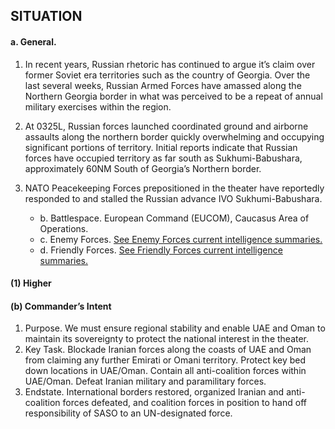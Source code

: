 ## SITUATION

#### a.	General.  

1. In recent years, Russian rhetoric has continued to argue it’s claim over former Soviet era territories such as the country of Georgia. Over the last several weeks, Russian Armed Forces have amassed along the Northern Georgia border in what was perceived to be a repeat of annual military exercises within the region.

2. At 0325L, Russian forces launched coordinated ground and airborne assaults along the northern border quickly overwhelming and occupying significant portions of territory. Initial reports indicate that Russian forces have occupied territory as far south as Sukhumi-Babushara, approximately 60NM South of Georgia’s Northern border.

3. NATO Peacekeeping Forces prepositioned in the theater have reportedly responded to and stalled the Russian advance IVO Sukhumi-Babushara.

    - b.	Battlespace.  European Command (EUCOM), Caucasus Area of Operations.
    - c.  Enemy Forces.  [See Enemy Forces current intelligence summaries.](Enemy_Forces.md)
    - d.  Friendly Forces.  [See Friendly Forces current intelligence summaries.](Friendly_Forces.md)

#### (1) Higher

#### (b) Commander’s Intent

1. Purpose.  We must ensure regional stability and enable UAE and Oman to maintain its sovereignty to protect the national interest in the theater.
2. Key Task.  Blockade Iranian forces along the coasts of UAE and Oman from claiming any further Emirati or Omani territory.  Protect key bed down locations in UAE/Oman.  Contain all anti-coalition forces within UAE/Oman.  Defeat Iranian military and paramilitary forces.
3. Endstate.  International borders restored, organized Iranian and anti-coalition forces defeated, and coalition forces in position to hand off responsibility of SASO to an UN-designated force.


